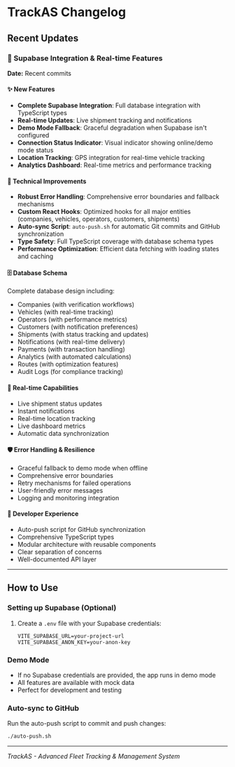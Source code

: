 # TrackAS Changelog

## Recent Updates

### 🚀 Supabase Integration & Real-time Features
**Date:** Recent commits

#### ✨ New Features
- **Complete Supabase Integration**: Full database integration with TypeScript types
- **Real-time Updates**: Live shipment tracking and notifications  
- **Demo Mode Fallback**: Graceful degradation when Supabase isn't configured
- **Connection Status Indicator**: Visual indicator showing online/demo mode status
- **Location Tracking**: GPS integration for real-time vehicle tracking
- **Analytics Dashboard**: Real-time metrics and performance tracking

#### 🔧 Technical Improvements
- **Robust Error Handling**: Comprehensive error boundaries and fallback mechanisms
- **Custom React Hooks**: Optimized hooks for all major entities (companies, vehicles, operators, customers, shipments)
- **Auto-sync Script**: `auto-push.sh` for automatic Git commits and GitHub synchronization
- **Type Safety**: Full TypeScript coverage with database schema types
- **Performance Optimization**: Efficient data fetching with loading states and caching

#### 🗄️ Database Schema
Complete database design including:
- Companies (with verification workflows)
- Vehicles (with real-time tracking)
- Operators (with performance metrics)  
- Customers (with notification preferences)
- Shipments (with status tracking and updates)
- Notifications (with real-time delivery)
- Payments (with transaction handling)
- Analytics (with automated calculations)
- Routes (with optimization features)
- Audit Logs (for compliance tracking)

#### 🔄 Real-time Capabilities
- Live shipment status updates
- Instant notifications
- Real-time location tracking
- Live dashboard metrics
- Automatic data synchronization

#### 🛡️ Error Handling & Resilience
- Graceful fallback to demo mode when offline
- Comprehensive error boundaries
- Retry mechanisms for failed operations
- User-friendly error messages
- Logging and monitoring integration

#### 🔧 Developer Experience
- Auto-push script for GitHub synchronization
- Comprehensive TypeScript types
- Modular architecture with reusable components
- Clear separation of concerns
- Well-documented API layer

---

## How to Use

### Setting up Supabase (Optional)
1. Create a `.env` file with your Supabase credentials:
   ```
   VITE_SUPABASE_URL=your-project-url
   VITE_SUPABASE_ANON_KEY=your-anon-key
   ```

### Demo Mode
- If no Supabase credentials are provided, the app runs in demo mode
- All features are available with mock data
- Perfect for development and testing

### Auto-sync to GitHub
Run the auto-push script to commit and push changes:
```bash
./auto-push.sh
```

---

*TrackAS - Advanced Fleet Tracking & Management System*